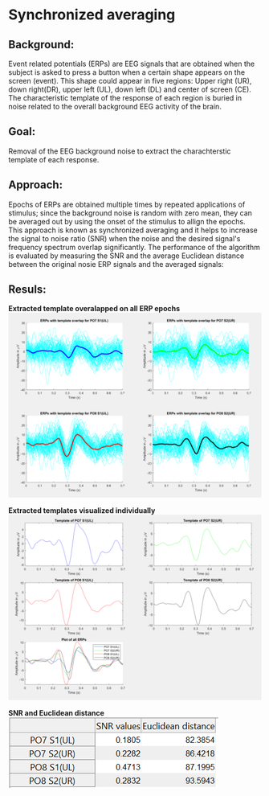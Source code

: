 # Synchronized averaging  

## Background:
Event related potentials (ERPs) are EEG signals that are obtained when the subject is asked to press a button when a certain shape appears on the screen (event).
This shape could appear in five regions: Upper right (UR), down right(DR), upper left (UL), down left (DL) and center of screen (CE). The characteristic template of the response of each region is buried in noise related to the overall background EEG activity of the brain.  
  
## Goal:
Removal of the EEG background noise to extract the charachterstic template of each response.  
  
## Approach:
Epochs of ERPs are obtained multiple times by repeated applications of stimulus; since the background noise is random with zero mean, they can be averaged out by using the onset of the stimulus to allign the epochs. This approach is known as synchronized averaging and it helps to increase the signal to noise ratio (SNR) when the noise and the desired signal's frequency spectrum overlap significantly. The performance of the algorithm is evaluated by measuring the SNR and the average Euclidean distance between the original nosie ERP signals and the averaged signals: 
  
## Resuls:
  
**Extracted template overalapped on all ERP epochs**
![image info](./figures/temp_overlap_ERP.PNG)  
  
**Extracted templates visualized individually**
![image info](./figures/Extracted_temp.PNG)

**SNR and Euclidean distance**
![image info](./figures/RESULTS.PNG)




